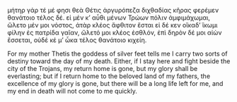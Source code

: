 μήτηρ γάρ τέ μέ φησι θεὰ Θέτις ἀργυρόπεζα
διχθαδίας κῆρας φερέμεν θανάτοιο τέλος δέ.
εἰ μέν κ’ αὖθι μένων Τρώων πόλιν ἀμφιμάχωμαι,
ὤλετο μέν μοι νόστος, ἀτὰρ κλέος ἄφθιτον ἔσται
εἰ δέ κεν οἴκαδ’ ἵκωμι φίλην ἐς πατρίδα γαῖαν,
ὤλετό μοι κλέος ἐσθλόν, ἐπὶ δηρὸν δέ μοι αἰὼν
ἔσσεται, οὐδέ κέ μ’ ὦκα τέλος θανάτοιο κιχείη.

For my mother Thetis the goddess of silver feet tells me
I carry two sorts of destiny toward the day of my death. Either,
if I stay here and fight beside the city of the Trojans,
my return home is gone, but my glory shall be everlasting;
but if I return home to the beloved land of my fathers,
the excellence of my glory is gone, but there will be a long life
left for me, and my end in death will not come to me quickly.
